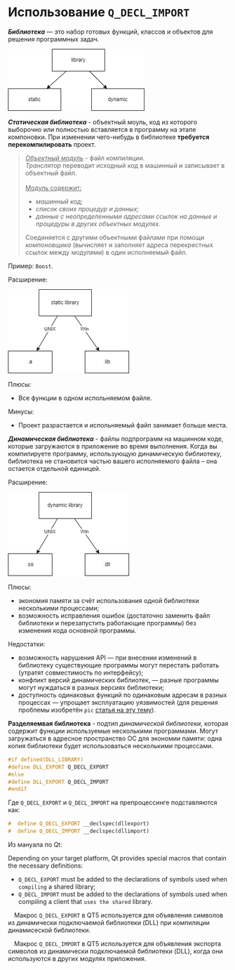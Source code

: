 # Использование `Q_DECL_IMPORT`

***Библиотека*** — это набор готовых функций, классов и объектов для решения программных задач.

![lybrary Types](doc/2_types_lib.png)

***Статическая библиотека*** - объектный моуль, код из которого выборочно или полностью вставляется в программу на этапе компоновки. При изменении чего-нибудь в библиотеке **требуется перекомпилировать** проект.

>*<u>Объектный модуль</u>* -  файл компиляции. <br>*Транслятор* переводит исходный код в машинный и записывает в объектный файл.<br><br><u>Модуль содержит:</u> <ul><li>*машинный код;</li> <li>список своих процедур и данных;</li><li>данные с неопределенными адресами ссылок на данные и процедуры в других объектных модулях.*</li></ul>Соединяется с другими объектными файлами при помощи *компоновщика* (вычисляет и заполняет адреса перекрестных ссылок между модулями) в один исполняемый файл.

Пример: `Boost`.

Расширение:

![static library extention](doc/extention_static.png)

Плюсы: 
- Все функции в одном испольняемом файле.

Минусы:
- Проект разрастается и испольняемый файл занимает больше места.

***Динамическая библиотека*** - файлы подпрограмм на машинном коде, которые загружаются в приложение во время выполнения. Когда вы компилируете программу, использующую динамическую библиотеку, библиотека не становится частью вашего исполняемого файла – она ​​остается отдельной единицей.

Расширение:

![dynamic library](doc/extention_shared.png)

Плюсы: 
- экономия памяти за счёт использования одной библиотеки несколькими процессами;
- возможность исправления ошибок (достаточно заменить файл библиотеки и перезапустить работающие программы) без изменения кода основной программы.

Недостатки:

- возможность нарушения API — при внесении изменений в библиотеку существующие программы могут перестать работать (утратят совместимость по интерфейсу);
- конфликт версий динамических библиотек, — разные программы могут нуждаться в разных версиях библиотеки;
- доступность одинаковых функций по одинаковым адресам в разных процессах — упрощает эксплуатацию уязвимостей (для решения проблемы изобретён `pic` [статья на эту тему](https://habr.com/ru/companies/badoo/articles/323904/)).

**Разделяемвая библиотека** - подтип *динамической библиотеки*, которая содержит функции используемые несколькими программами. Могут загружаться в адресное пространство ОС для экономии памяти: одна копия библиотеки будет использоваться несколькими процессами.

```cpp
#if defined(DLL_LIBRARY)
#define DLL_EXPORT Q_DECL_EXPORT
#else
#define DLL_EXPORT Q_DECL_IMPORT
#endif
```
Где `Q_DECL_EXPORT` и `Q_DECL_IMPORT` на препроцессинге подставляются как:
```cpp
#  define Q_DECL_EXPORT __declspec(dllexport)
#  define Q_DECL_IMPORT __declspec(dllimport)
```

Из мануала по Qt:
<p>Depending on your target platform, Qt provides special macros that contain the necessary definitions:

- `Q_DECL_EXPORT` must be added to the declarations of symbols used when `compiling` a shared library;
- `Q_DECL_IMPORT` must be added to the declarations of symbols used when compiling a client that `uses the shared` library.
</p>

&emsp;Макрос `Q_DECL_EXPORT` в QT5 используется для объявления символов из динамически подключаемой библиотеки (DLL) при компиляции динамисеской библиотеки.

&emsp;Макрос `Q_DECL_IMPORT` в QT5 используется для объявления экспорта символов из динамически подключаемой библиотеки (DLL), когда они используются в других модулях приложения. 

